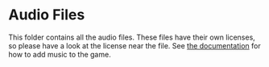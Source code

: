 # Audio Files

This folder contains all the audio files.
These files have their own licenses, so please have a look at the license near the file.
See [the documentation](../README.md#how-to-add-music) for how to add music to the game.
